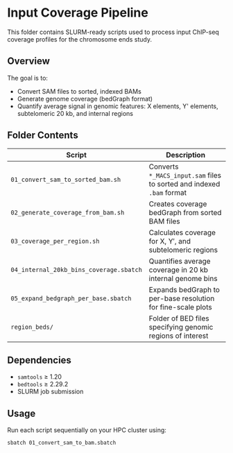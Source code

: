 # Input Coverage Pipeline

This folder contains SLURM-ready scripts used to process input ChIP-seq coverage profiles for the chromosome ends study.

## Overview

The goal is to:
- Convert SAM files to sorted, indexed BAMs
- Generate genome coverage (bedGraph format)
- Quantify average signal in genomic features: X elements, Y' elements, subtelomeric 20 kb, and internal regions

## Folder Contents

| Script | Description |
|--------|-------------|
| `01_convert_sam_to_sorted_bam.sh` | Converts `*_MACS_input.sam` files to sorted and indexed `.bam` format |
| `02_generate_coverage_from_bam.sh` | Creates coverage bedGraph from sorted BAM files |
| `03_coverage_per_region.sh` | Calculates coverage for X, Y′, and subtelomeric regions |
| `04_internal_20kb_bins_coverage.sbatch` | Quantifies average coverage in 20 kb internal genome bins |
| `05_expand_bedgraph_per_base.sbatch` | Expands bedGraph to per-base resolution for fine-scale plots |
| `region_beds/` | Folder of BED files specifying genomic regions of interest |

## Dependencies

- `samtools` ≥ 1.20
- `bedtools` ≥ 2.29.2
- SLURM job submission

## Usage

Run each script sequentially on your HPC cluster using:

```bash
sbatch 01_convert_sam_to_bam.sbatch
